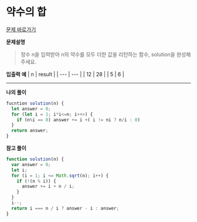 # 약수의 합

[문제 바로가기](https://school.programmers.co.kr/learn/courses/30/lessons/12928)

**문제설명**

> 정수 n을 입력받아 n의 약수를 모두 더한 값을 리턴하는 함수, solution을 완성해주세요.

**입출력 예**
| n | result |
| --- | --- |
| 12 | 28 |
| 5 | 6 |

---

**나의 풀이**

```javascript
fucntion solution(n) {
  let answer = 0;
  for (let i = 1; i*i<=n; i++>) {
    if (n%i == 0) answer += i +( i != ni ? n/i : 0)
  }
  return answer;
}
```

**참고 풀이**

```javascript
function solution(n) {
  var answer = 0;
  let i;
  for (i = 1; i <= Math.sqrt(n); i++) {
    if (!(n % i)) {
      answer += i + n / i;
    }
  }
  i--;
  return i === n / i ? answer - i : answer;
}
```
